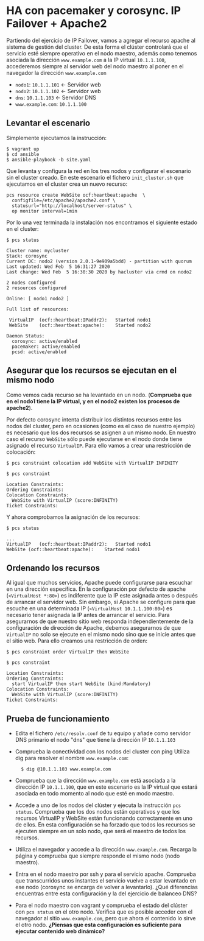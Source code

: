 # HA con pacemaker y corosync. IP Failover + Apache2

Partiendo del ejercicio de IP Failover, vamos a agregar el recurso apache al sistema de gestión del cluster. De esta forma el clúster controlará que el servicio esté siempre operativo en el nodo maestro, además como tenemos asociada la dirección `www.example.com` a la IP virtual `10.1.1.100`, accederemos siempre al servidor web del nodo maestro al poner en el navegador la dirección `www.example.com`

* `nodo1`: `10.1.1.101` <- Servidor web
* `nodo2`: `10.1.1.102` <- Servidor web
* `dns`: `10.1.1.103` <- Servidor DNS
* `www.example.com`: `10.1.1.100`

## Levantar el escenario

Simplemente ejecutamos la instrucción:

    $ vagrant up
    $ cd ansible
    $ ansible-playbook -b site.yaml

Que levanta y configura la red en los tres nodos y configurar el escenario sin el cluster creado. En este escenario el fichero `init_cluster.sh` que ejecutamos en el cluster crea un nuevo recurso:

    pcs resource create WebSite ocf:heartbeat:apache  \
      configfile=/etc/apache2/apache2.conf \
      statusurl="http://localhost/server-status" \
      op monitor interval=1min

Por lo una vez terminada la instalación nos encontramos el siguiente estado en el cluster:

    $ pcs status

    Cluster name: mycluster
    Stack: corosync
    Current DC: nodo2 (version 2.0.1-9e909a5bdd) - partition with quorum
    Last updated: Wed Feb  5 16:31:27 2020
    Last change: Wed Feb  5 16:30:30 2020 by hacluster via crmd on nodo2

    2 nodes configured
    2 resources configured

    Online: [ nodo1 nodo2 ]

    Full list of resources:

     VirtualIP	(ocf::heartbeat:IPaddr2):	Started nodo1
     WebSite	(ocf::heartbeat:apache):	Started nodo2

    Daemon Status:
      corosync: active/enabled
      pacemaker: active/enabled
      pcsd: active/enabled


## Asegurar que los recursos se ejecutan en el mismo nodo

Como vemos cada recurso se ha levantado en un nodo. (**Comprueba que en el nodo1 tiene la IP virtual, y en el nodo2 existen los procesos de apache2**).

Por defecto corosync intenta distribuir los distintos recursos entre los nodos del cluster, pero en ocasiones (como es el caso de nuestro ejemplo) es necesario que los dos recursos se asignen a un mismo nodo. En nuestro caso el recurso `WebSite` sólo puede ejecutarse en el nodo donde tiene asignado el recurso `VirtualIP`. Para ello vamos a crear una restricción de colocación:

    $ pcs constraint colocation add WebSite with VirtualIP INFINITY

    $ pcs constraint 
    
    Location Constraints:
    Ordering Constraints:
    Colocation Constraints:
      WebSite with VirtualIP (score:INFINITY)
    Ticket Constraints:

Y ahora comprobamos la asignación de los recursos:

    $ pcs status

    ...
    VirtualIP	(ocf::heartbeat:IPaddr2):	Started nodo1
    WebSite	(ocf::heartbeat:apache):	Started nodo1

## Ordenando los recursos

Al igual que muchos servicios, Apache puede configurarse para escuchar en una dirección específica. En la configuración por defecto de apache (`<VirtualHost *:80>`) es indiferente que la IP este asignada antes o después de arrancar el servidor web. Sin embargo, si Apache se configure para que escuche en una determinada IP (`<VirtualHost 10.1.1.100:80>`) es necesario tener asignada la IP antes de arrancar el servicio.
Para asegurarnos de que nuestro sitio web responda independientemente de la configuración de dirección de Apache, debemos asegurarnos de que `VirtualIP` no solo se ejecute en el mismo nodo sino que se inicie antes que el sitio web. Para ello creamos una restricción de orden:

    $ pcs constraint order VirtualIP then WebSite

    $ pcs constraint 
    
    Location Constraints:
    Ordering Constraints:
      start VirtualIP then start WebSite (kind:Mandatory)
    Colocation Constraints:
      WebSite with VirtualIP (score:INFINITY)
    Ticket Constraints:

## Prueba de funcionamiento

* Edita el fichero `/etc/resolv.conf` de tu equipo y añade como servidor DNS primario el nodo "dns" que tiene la dirección IP `10.1.1.103`
* Comprueba la conectividad con los nodos del cluster con ping Utiliza dig para resolver el nombre `www.example.com`:

        $ dig @10.1.1.103 www.example.com

* Comprueba que la dirección `www.example.com` está asociada a la dirección IP `10.1.1.100`, que en este escenario es la IP virtual que estará asociada en todo momento al nodo que esté en modo maestro.
* Accede a uno de los nodos del clúster y ejecuta la instrucción `pcs status`. Comprueba que los dos nodos están operativos y que los recursos VirtualIP y WebSite están funcionando correctamente en uno de ellos. En esta configuración se ha forzado que todos los recursos se ejecuten siempre en un solo nodo, que será el maestro de todos los recursos.
* Utiliza el navegador y accede a la dirección `www.example.com`. Recarga la página y comprueba que siempre responde el mismo nodo (nodo maestro).
* Entra en el nodo maestro por ssh y para el servicio apache. Comprueba que transcurridos unos instantes el servicio vuelve a estar levantado en ese nodo (corosync se encarga de volver a levantarlo). ¿Qué diferencias encuentras entre esta configuración y la del ejercicio de balanceo DNS?
* Para el nodo maestro con vagrant y comprueba el estado del clúster con `pcs status` en el otro nodo. Verifica que es posible acceder con el navegador al sitio `www.example.com`, pero que ahora el contenido lo sirve el otro nodo. **¿Piensas que esta configuración es suficiente para ejecutar contenido web dinámico?**